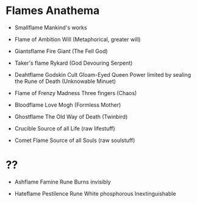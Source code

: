 # Flames Anathema

- Smallflame
  Mankind's works

- Flame of Ambition
  Will
  (Metaphorical, greater will)

- Giantsflame
  Fire Giant (The Fell God)

- Taker's flame
  Rykard (God Devouring Serpent)

- Deahtflame
  Godskin Cult
  Gloam-Eyed Queen 
  Power limited by sealing the Rune of Death
  (Unknowable Minuet)

- Flame of Frenzy
  Madness
  Three fingers (Chaos)

- Bloodflame
  Love
  Mogh (Formless Mother)

- Ghostflame
  The Old Way of Death (Twinbird)

- Crucible
  Source of all Life (raw lifestuff)

- Comet Flame
  Source of all Souls (raw soulstuff)

# ??

- Ashflame
  Famine Rune
  Burns invisibly

- Hateflame
  Pestilence Rune
  White phosphorous
  Inextinguishable
